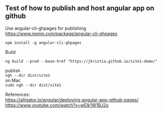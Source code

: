 ## Test of how to publish and host angular app on github

Use angular-cli-ghpages for publishing
https://www.npmjs.com/package/angular-cli-ghpages

``npm install -g angular-cli-ghpages``

Build  

``ng build --prod --base-href "https://jkristia.github.io/site1-demo/"``

publish  
``ngh --dir dist/site1``  
on Mac  
``sudo ngh --dir dist/site1``

References:  
https://alligator.io/angular/deploying-angular-app-github-pages/  
https://www.youtube.com/watch?v=wElk1W1BJ2o
